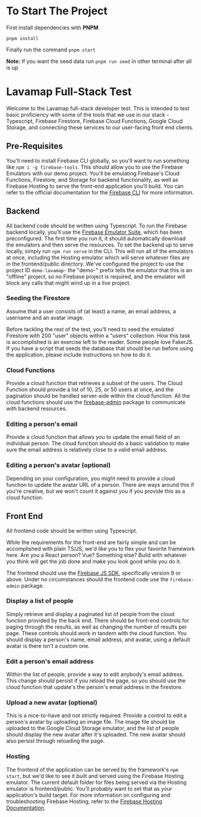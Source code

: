 # To Start The Project

First install dependencies with **PNPM**


`pnpm install`

Finally run the command `pnpm start`

**Note:** If you want the seed data run `pnpm run seed` in other terminal after all is up


# Lavamap Full-Stack Test

Welcome to the Lavamap full-stack developer test. This is intended to test basic proficiency with some of the tools that we use in our stack - Typescript, Firebase Firestore, Firebase Cloud Functions, Google Cloud Storage, and connecting these services to our user-facing front end clients.

## Pre-Requisites

You'll need to install Firebase CLI globally, so you'll want to run something like `npm i -g firebase-tools`. This should allow you to use the Firebase Emulators with our demo project. You'll be emulating Firebase's Cloud Functions, Firestore, and Storage for backend functionality, as well as Firebase Hosting to serve the front-end application you'll build. You can refer to the official documentation for the [Firebase CLI](https://firebase.google.com/docs/cli) for more information.

## Backend

All backend code should be written using Typescript. To run the Firebase backend locally, you'll use the [Firebase Emulator Suite](https://firebase.google.com/docs/emulator-suite), which has been preconfigured. The first time you run it, it should automatically download the emulators and then serve the resources. To set the backend up to serve locally, simply run `npm run serve` in the CLI. This will run all of the emulators at once, including the Hosting emulator which will serve whatever files are in the frontend/public directory. We've configured the project to use the project ID `demo-lavamap`- the "demo-" prefix tells the emulator that this is an "offline" project, so no Firebase project is required, and the emulator will block any calls that might wind up in a live project.

### Seeding the Firestore

Assume that a user consists of (at least) a name, an email address, a username and an avatar image.

Before tackling the rest of the test, you'll need to seed the emulated Firestore with 200 "user" objects within a "users" collection. How this task is accomplished is an exercise left to the reader. Some people love FakerJS. If you have a script that seeds the database that should be run before using the application, please include instructions on how to do it.

### Cloud Functions

Provide a cloud function that retrieves a subset of the users. The Cloud Function should provide a list of 10, 25, or 50 users at once, and the pagination should be handled server-side within the cloud function. All the cloud functions should use the [firebase-admin](https://github.com/firebase/firebase-admin-node) package to communicate with backend resources.

### Editing a person's email

Provide a cloud function that allows you to update the email field of an individual person. The cloud function should do a basic validation to make sure the email address is relatively close to a valid email address.

### Editing a person's avatar (optional)

Depending on your configuration, you might need to provide a cloud function to update the avatar URL of a person. There are ways around this if you're creative, but we won't count it against you if you provide this as a cloud function.

## Front End

All frontend code should be written using Typescript.

While the requirements for the front-end are fairly simple and can be accomplished with plain TS/JS, we'd like you to flex your favorite framework here. Are you a React person? Vue? Something else? Build with whatever you think will get the job done and make you look good while you do it.

The frontend should use the [Firebase JS SDK](https://github.com/firebase/firebase-js-sdk), specifically version 9 or above. Under no circumstances should the frontend code use the `firebase-admin` package.

### Display a list of people

Simply retrieve and display a paginated list of people from the cloud function provided by the back end. There should be front-end controls for paging through the results, as well as changing the number of results per page. These controls should work in tandem with the cloud function. You should display a person's name, email address, and avatar, using a default avatar is there isn't a custom one.

### Edit a person's email address

Within the list of people, provide a way to edit anybody's email address. This change should persist if you reload the page, so you should use the cloud function that update's the person's email address in the firestore.

### Upload a new avatar (optional)

This is a nice-to-have and not strictly required. Provide a control to edit a person's avatar by uploading an image file. The image file should be uploaded to the Google Cloud Storage emulator, and the list of people should display the new avatar after it's uploaded. The new avatar should also persist through reloading the page.

### Hosting

The frontend of the application can be served by the framework's `npm start`, but we'd like to see it built and served using the Firebase Hosting emulator. The current default folder for files being served via the Hosting emulator is frontend/public. You'll probably want to set that as your application's build target. For more information on configuring and troubleshooting Firebase Hosting, refer to the [Firebase Hosting Documentation](https://firebase.google.com/docs/hosting/quickstart).
